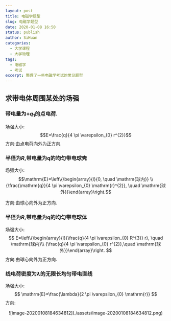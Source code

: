 ```yaml
---
layout: post
title: 电磁学题型
slug: 电磁学题型
date: 2020-01-08 16:50
status: publish
author: SiHuan
categories: 
  - 大学课程
  - 大学物理
tags:
  - 电磁学
  - 考试
excerpt: 整理了一些电磁学考试的常见题型
---
```


## 求带电体周围某处的场强
### 带电量为$+q_1$的点电荷.    
场强大小:    
$$E=\frac{q}{4 \pi \varepsilon_{0} r^{2}}$$
方向:由点电荷向外为正方向.
### 半径为$R$,带电量为q的均匀带电球壳    
场强大小:    
$$\mathrm{E}=\left\{\begin{array}{l}{0, \quad \mathrm{球内}} \\ {\frac{\mathrm{q}}{4 \pi \varepsilon_{0} \mathrm{r}^{2}}, \quad \mathrm{球外}}\end{array}\right.$$        

方向:由球心向外为正方向.    

### 半径为$R$,带电量为q的均匀带电球体    

场强大小:    
$$
E=\left\{\begin{array}{l}{\frac{q}{4 \pi \varepsilon_{0} R^{3}} r}, \quad \mathrm{球内}\\ {\frac{q}{4 \pi \varepsilon_{0} r^{2}},\quad \mathrm{球外}}\end{array}\right.
$$
方向:由球心向外为正方向.    

### 线电荷密度为$\lambda$的无限长均匀带电直线

场强大小:    
$$
\mathrm{E}=\frac{\lambda}{2 \pi \varepsilon_{0} \mathrm{r}}
$$
方向:    

<center>
  ![image-20200108184634812](./assets/image-20200108184634812.png)
</center>